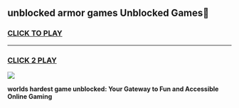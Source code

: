 
## unblocked armor games Unblocked Games👋
<h3>
<a href="https://premium.freeplayer.one?title=unblocked_armor_games&ref=16F">CLICK TO PLAY</a></h3>
<hr>

<h3>
<a href="https://premium.freeplayer.one?title=unblocked_armor_games&ref=16F">CLICK 2 PLAY</a>
  
</h3>

<a href="https://premium.freeplayer.one?title=unblocked_armor_games&ref=16F/"><img src="https://clearcache.store/games.png"></a>


**worlds hardest game unblocked: Your Gateway to Fun and Accessible Online Gaming**
